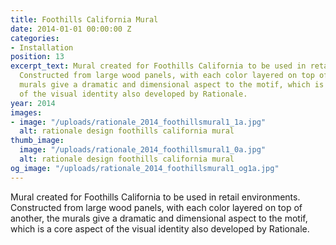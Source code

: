 ```yaml
---
title: Foothills California Mural
date: 2014-01-01 00:00:00 Z
categories:
- Installation
position: 13
excerpt_text: Mural created for Foothills California to be used in retail environments.
  Constructed from large wood panels, with each color layered on top of another, the
  murals give a dramatic and dimensional aspect to the motif, which is a core aspect
  of the visual identity also developed by Rationale.
year: 2014
images:
- image: "/uploads/rationale_2014_foothillsmural1_1a.jpg"
  alt: rationale design foothills california mural
thumb_image:
  image: "/uploads/rationale_2014_foothillsmural1_0a.jpg"
  alt: rationale design foothills california mural
og_image: "/uploads/rationale_2014_foothillsmural1_og1a.jpg"
---
```


Mural created for Foothills California to be used in retail environments. Constructed from large wood panels, with each color layered on top of another, the murals give a dramatic and dimensional aspect to the motif, which is a core aspect of the visual identity also developed by Rationale.